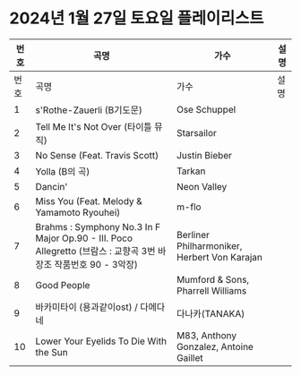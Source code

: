 # 2024년 1월 27일 토요일 플레이리스트

| 번호 | 곡명 | 가수 | 설명 |
|------|------|------|------|
| 번호 | 곡명 | 가수 | 설명 |
| 1 | s'Rothe-Zauerli (B기도문) | Ose Schuppel |  |
| 2 | Tell Me It's Not Over (타이틀 뮤직) | Starsailor |  |
| 3 | No Sense (Feat. Travis Scott) | Justin Bieber |  |
| 4 | Yolla (B의 곡) | Tarkan |  |
| 5 | Dancin' | Neon Valley |  |
| 6 | Miss You (Feat. Melody & Yamamoto Ryouhei) | m-flo |  |
| 7 | Brahms : Symphony No.3 In F Major Op.90 - III. Poco Allegretto (브람스 : 교향곡 3번 바장조 작품번호 90 - 3악장) | Berliner Philharmoniker, Herbert Von Karajan |  |
| 8 | Good People | Mumford & Sons, Pharrell Williams |  |
| 9 | 바카미타이 (용과같이ost) / 다메다네 | 다나카(TANAKA) |  |
| 10 | Lower Your Eyelids To Die With the Sun | M83, Anthony Gonzalez, Antoine Gaillet |  |
